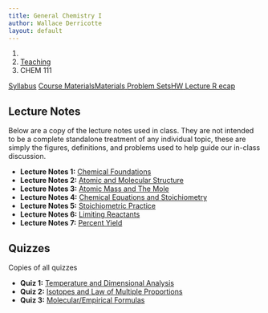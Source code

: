 ```yaml
---
title: General Chemistry I
author: Wallace Derricotte
layout: default
---
```


<ol class="breadcrumb">
  <li><a href="/"><i class="fa fa-home"></i></a></li>
  <li><a href="/teaching/">Teaching</a></li>
  <li class="active">CHEM 111</li>
</ol>

<div class="row">
<div class="col-xs-12">
<div class="btn-group btn-group-justified">
<a class="btn btn-default btn-success" href="{{site.baseurl}}/teaching/chem111f17/syllabus.pdf">
Syllabus</a>
<a class="btn btn-default btn-primary" href="{{site.baseurl}}/teaching/chem111f17/materials/"
>
<span class="hidden-xs">Course Materials</span><span class="visible-xs">Materials</span>
</a>
<a class="btn btn-default btn-warning" href="{{site.baseurl}}/teaching/chem111f17/problem_sets/">
<span class="hidden-xs">Problem Sets</span><span class="visible-xs">HW</span>
</a>
<a class="btn btn-default btn-info" href="{{site.baseurl}}/teaching/chem111f17/lecture_recap/">Lecture R
ecap</a>
</div>
</div>
</div>

## Lecture Notes ##
Below are a copy of the lecture notes used in class. They are not intended to be a complete standalone treatment of any individual topic, these are simply the figures, definitions, and problems used to help guide our in-class discussion.
- **Lecture Notes 1:** [Chemical Foundations]({{site.baseurl}}/teaching/chem111f17/chemical_foundations.pdf) 
- **Lecture Notes 2:** [Atomic and Molecular Structure]({{site.baseurl}}/teaching/chem111f17/atomic_and_molecular_structure.pdf)
- **Lecture Notes 3:** [Atomic Mass and The Mole]({{site.baseurl}}/teaching/chem111f17/atomic_mass_and_the_mole.pdf)
- **Lecture Notes 4:** [Chemical Equations and Stoichiometry]({{site.baseurl}}/teaching/chem111f17/chemical_equations_stoichiometry.pdf)
- **Lecture Notes 5:** [Stoichiometric Practice]({{site.baseurl}}/teaching/chem111f17/stoichiometric_practice.pdf)
- **Lecture Notes 6:** [Limiting Reactants]({{site.baseurl}}/teaching/chem111f17/limiting_reagents_and_percent_yield.pdf)
- **Lecture Notes 7:** [Percent Yield]({{site.baseurl}}/teaching/chem111f17/percent_yield.pdf)

## Quizzes ##
Copies of all quizzes
- **Quiz 1:** [Temperature and Dimensional Analysis]({{site.baseurl}}/teaching/chem111f17/quiz1.pdf)
- **Quiz 2:** [Isotopes and Law of Multiple Proportions]({{site.baseurl}}/teaching/chem111f17/quiz2.pdf)
- **Quiz 3:** [Molecular/Empirical Formulas]({{site.baseurl}}/teaching/chem111f17/quiz3.pdf) 
